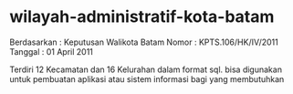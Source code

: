 # wilayah-administratif-kota-batam

Berdasarkan : 
Keputusan Walikota Batam
Nomor	: KPTS.106/HK/IV/2011                                                                                                            Tanggal	: 01 April 2011

Terdiri 12 Kecamatan dan 16 Kelurahan dalam format sql. bisa digunakan untuk pembuatan aplikasi atau sistem informasi bagi yang membutuhkan
